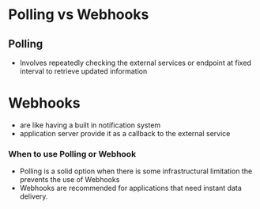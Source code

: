 # Polling vs Webhooks

## Polling
- Involves repeatedly checking the external services or endpoint at fixed interval to retrieve updated information

# Webhooks
- are like having a built in notification system
- application server provide it as a callback to the external service

### When to use Polling or Webhook
- Polling is a solid option when there is some infrastructural limitation the prevents the use of Webhooks
- Webhooks are recommended for applications that need instant data delivery.

